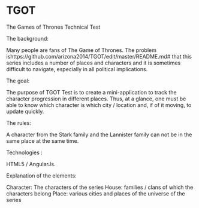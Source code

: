 # TGOT
The Games of Thrones Technical Test

The background:

Many people are fans of The Game of Thrones. The problem ishttps://github.com/arizona2014/TGOT/edit/master/README.md# that this series includes a number of places and characters and it is sometimes difficult to navigate, especially in all political implications.



The goal:

The purpose of TGOT Test is to create a mini-application to track the character progression in different places. Thus, at a glance, one must be able to know which character is which city / location and, if of it moving, to update quickly.



The rules:

A character from the Stark family and the Lannister family can not be in the same place at the same time.



Technologies : 

HTML5 / AngularJs.



Explanation of the elements:

Character: The characters of the series
House: families / clans of which the characters belong
Place: various cities and places of the universe of the series

